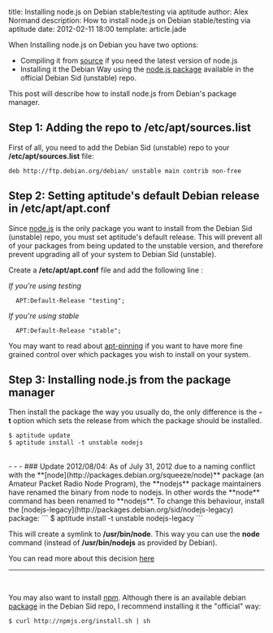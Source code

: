 title:  Installing node.js on Debian stable/testing via aptitude
author: Alex Normand
description: How to install node.js on Debian stable/testing via aptitude
date: 2012-02-11 18:00
template: article.jade


When Installing node.js on Debian you have two options:

   * Compiling it from [source](https://github.com/joyent/node) if you need the latest version of node.js
   * Installing it the Debian Way using the [node.js package](http://packages.debian.org/sid/nodejs)
 available in the official Debian Sid (unstable) repo.

This post will describe how to install node.js from Debian's package manager.

<span class="more"></span>

Step 1: Adding the repo to /etc/apt/sources.list
------------------------------------------------

First of all, you need to add the Debian Sid (unstable) repo to your **/etc/apt/sources.list** file:

```
deb http://ftp.debian.org/debian/ unstable main contrib non-free
```

Step 2: Setting aptitude's default Debian release in /etc/apt/apt.conf
--------------------------------------------------------------------------
Since [node.js](http://packages.debian.org/sid/nodejs) is the only package you 
want to install from the Debian Sid (unstable) repo, you must set aptitude's 
default release. This will prevent all of your packages from being updated to
the unstable version, and therefore prevent upgrading all of your system to Debian Sid (unstable).

Create a **/etc/apt/apt.conf** file and add the following line :

*If you're using testing*
```
  APT:Default-Release "testing";
```
*If you're using stable*
```
  APT:Default-Release "stable";
```


You may want to read about [apt-pinning](http://wiki.debian.org/AptPreferences) if you want to have more fine grained control
over which packages you wish to install on your system.


Step 3: Installing node.js from the package manager
----------------------------------------------------
Then install the package the way you usually do, the only difference is the **-t** option
which sets the release from which the package should be installed.
```
$ aptitude update
$ aptitude install -t unstable nodejs
```
<br />
- - -
### Update 2012/08/04:
As of July 31, 2012 due to a naming conflict with the **[node](http://packages.debian.org/squeeze/node)** 
package (an Amateur Packet Radio Node Program), the **nodejs** package maintainers have renamed the binary from node to nodejs.
In other words the **node** command has been renamed to **nodejs**. To change this behaviour, 
install the [nodejs-legacy](http://packages.debian.org/sid/nodejs-legacy) package:
```
$ aptitude install -t unstable nodejs-legacy
```

This will create a symlink to **/usr/bin/node**. This way you can use the **node** command
(instead of **/usr/bin/nodejs** as provided by Debian).

You can read more about this decision [here](http://bugs.debian.org/cgi-bin/bugreport.cgi?bug=611698#82)

- - -
<br />

You may also want to install  [npm](http://npmjs.org/). 
Although there is an available debian [package](http://packages.debian.org/sid/npm) in the Debian Sid repo, I recommend
installing it the "official" way:

```
$ curl http://npmjs.org/install.sh | sh
```








